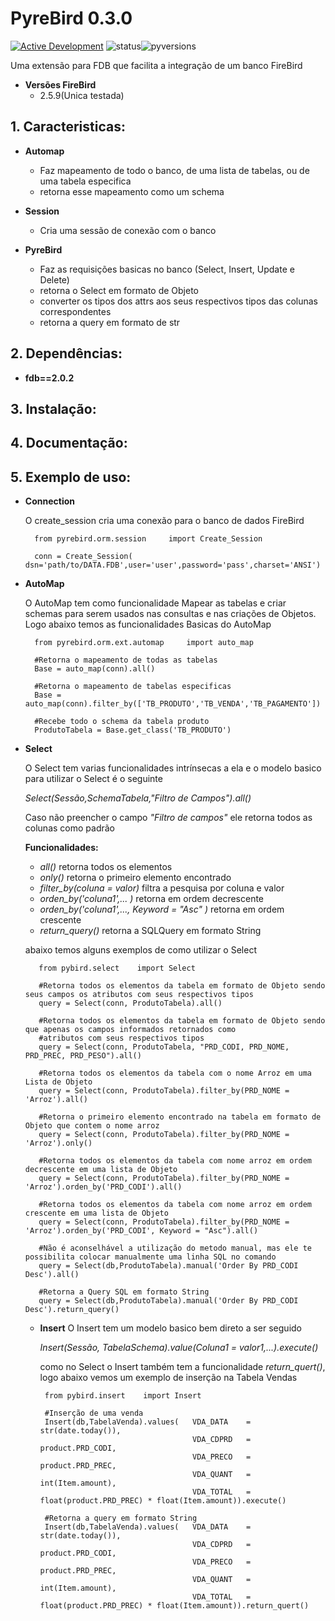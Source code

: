 # PyreBird 0.3.0

[![Active Development](https://img.shields.io/badge/Maintenance%20Level-Actively%20Developed-brightgreen.svg)](https://gist.github.com/cheerfulstoic/d107229326a01ff0f333a1d3476e068d)
![status](https://img.shields.io/badge/status-unstable-brightgreen.svg)![pyversions](https://img.shields.io/badge/python-3.6%20%7C%203.7%20%7C%203.8%20%7C%203.9%20%7C%203.10-blue)

Uma extensão para FDB que facilita a integração de um banco FireBird

- **Versões FireBird**
  - 2.5.9(Unica testada)
  

## 1. Caracteristicas:

  * **Automap**
      * Faz mapeamento de todo o banco, de uma lista de tabelas, ou de uma tabela especifica
      * retorna esse mapeamento como um schema
      
  * **Session**
      * Cria uma sessão de conexão com o banco

  * **PyreBird**
      * Faz as requisições basicas no banco (Select, Insert, Update e Delete)
      * retorna o Select em formato de Objeto
      * converter os tipos dos attrs aos seus respectivos tipos das colunas correspondentes
      * retorna a query em formato de str

## 2. Dependências:
   - **fdb==2.0.2**

## 3. Instalação:

## 4. Documentação:

## 5. Exemplo de uso:
  - **Connection**
  
    O create_session cria uma conexão para o banco de dados FireBird
          
          from pyrebird.orm.session     import Create_Session
          
          conn = Create_Session(  dsn='path/to/DATA.FDB',user='user',password='pass',charset='ANSI') 
  - **AutoMap**
    
    O AutoMap tem como funcionalidade Mapear as tabelas e criar schemas para serem usados nas consultas e nas criações de Objetos.
    Logo abaixo temos as funcionalidades Basicas do AutoMap
          
          from pyrebird.orm.ext.automap     import auto_map
          
          #Retorna o mapeamento de todas as tabelas
          Base = auto_map(conn).all()
          
          #Retorna o mapeamento de tabelas especificas
          Base = auto_map(conn).filter_by(['TB_PRODUTO','TB_VENDA','TB_PAGAMENTO'])
          
          #Recebe todo o schema da tabela produto
          ProdutoTabela = Base.get_class('TB_PRODUTO')
          
  - **Select**
   
    O Select tem varias funcionalidades intrínsecas a ela e o modelo basico para utilizar o Select é o seguinte
    
    *Select(Sessão,SchemaTabela,"Filtro de Campos").all()*
    
    Caso não preencher o campo *"Filtro de campos"* ele retorna todos as colunas como padrão
    
    **Funcionalidades:**
    
    - *all()* retorna todos os elementos
    - *only()* retorna o primeiro elemento encontrado
    - *filter_by(coluna = valor)* filtra a pesquisa por coluna e valor
    - *orden_by('coluna1',... )* retorna em ordem decrescente
    - *orden_by('coluna1',..., Keyword = "Asc" )* retorna em ordem crescente
    - *return_query()* retorna a SQLQuery em formato String
    
    abaixo temos alguns exemplos de como utilizar o Select
         
           from pybird.select    import Select
           
           #Retorna todos os elementos da tabela em formato de Objeto sendo seus campos os atributos com seus respectivos tipos
           query = Select(conn, ProdutoTabela).all()
           
           #Retorna todos os elementos da tabela em formato de Objeto sendo que apenas os campos informados retornados como 
           #atributos com seus respectivos tipos
           query = Select(conn, ProdutoTabela, "PRD_CODI, PRD_NOME, PRD_PREC, PRD_PESO").all()
           
           #Retorna todos os elementos da tabela com o nome Arroz em uma Lista de Objeto
           query = Select(conn, ProdutoTabela).filter_by(PRD_NOME = 'Arroz').all()
           
           #Retorna o primeiro elemento encontrado na tabela em formato de Objeto que contem o nome arroz
           query = Select(conn, ProdutoTabela).filter_by(PRD_NOME = 'Arroz').only()
           
           #Retorna todos os elementos da tabela com nome arroz em ordem decrescente em uma lista de Objeto
           query = Select(conn, ProdutoTabela).filter_by(PRD_NOME = 'Arroz').orden_by('PRD_CODI').all()
           
           #Retorna todos os elementos da tabela com nome arroz em ordem crescente em uma lista de Objeto
           query = Select(conn, ProdutoTabela).filter_by(PRD_NOME = 'Arroz').orden_by('PRD_CODI', Keyword = "Asc").all()
           
           #Não é aconselhável a utilização do metodo manual, mas ele te possibilita colocar manualmente uma linha SQL no comando
           query = Select(db,ProdutoTabela).manual('Order By PRD_CODI Desc').all()
           
           #Retorna a Query SQL em formato String
           query = Select(db,ProdutoTabela).manual('Order By PRD_CODI Desc').return_query()
    
    - **Insert**
      O Insert tem um modelo basico bem direto a ser seguido
      
      *Insert(Sessão, TabelaSchema).value(Coluna1 = valor1,...).execute()*
      
      como no Select o Insert também tem a funcionalidade *return_quert()*, logo abaixo vemos um exemplo de inserção na Tabela Vendas
      
      
           from pybird.insert    import Insert
           
           #Inserção de uma venda 
           Insert(db,TabelaVenda).values(   VDA_DATA    = str(date.today()),
                                            VDA_CDPRD   = product.PRD_CODI,
                                            VDA_PRECO   = product.PRD_PREC,
                                            VDA_QUANT   = int(Item.amount),
                                            VDA_TOTAL   = float(product.PRD_PREC) * float(Item.amount)).execute()
                                            
           #Retorna a query em formato String
           Insert(db,TabelaVenda).values(   VDA_DATA    = str(date.today()),
                                            VDA_CDPRD   = product.PRD_CODI,
                                            VDA_PRECO   = product.PRD_PREC,
                                            VDA_QUANT   = int(Item.amount),
                                            VDA_TOTAL   = float(product.PRD_PREC) * float(Item.amount)).return_quert()
           
            
           
        
